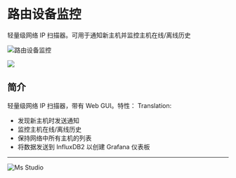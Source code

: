 # 路由设备监控

轻量级网络 IP 扫描器。可用于通知新主机并监控主机在线/离线历史

![路由设备监控](https://file.lifebus.top/imgs/kimai_cover.png)

![](https://img.shields.io/badge/%E6%96%B0%E7%96%86%E8%90%8C%E6%A3%AE%E8%BD%AF%E4%BB%B6%E5%BC%80%E5%8F%91%E5%B7%A5%E4%BD%9C%E5%AE%A4-%E6%8F%90%E4%BE%9B%E6%8A%80%E6%9C%AF%E6%94%AF%E6%8C%81-blue)

## 简介

轻量级网络 IP 扫描器，带有 Web GUI。特性： Translation:

+ 发现新主机时发送通知
+ 监控主机在线/离线历史
+ 保持网络中所有主机的列表
+ 将数据发送到 InfluxDB2 以创建 Grafana 仪表板

---

![Ms Studio](https://file.lifebus.top/imgs/ms_blank_001.png)
